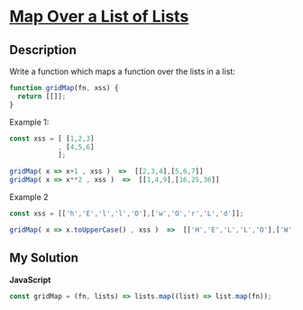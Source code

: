 # [Map Over a List of Lists](https://www.codewars.com/kata/606b43f4adea6e00425dff42)

## Description

Write a function which maps a function over the lists in a list:

```js
function gridMap(fn, xss) {
  return [[]];
}
```

Example 1:

```js
const xss = [ [1,2,3]
            , [4,5,6]
            ];

gridMap( x => x+1 , xss )  =>  [[2,3,4],[5,6,7]]
gridMap( x => x**2 , xss )  =>  [[1,4,9],[16,25,36]]
```

Example 2

```js
const xss = [['h','E','l','l','O'],['w','O','r','L','d']];

gridMap( x => x.toUpperCase() , xss )  =>  [['H','E','L','L','O'],['W','O','R','L','D']]
```

## My Solution

**JavaScript**

```js
const gridMap = (fn, lists) => lists.map((list) => list.map(fn));
```

